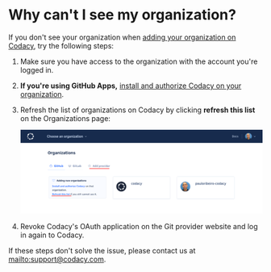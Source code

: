 # Why can't I see my organization?

If you don't see your organization when [adding your organization on Codacy](../../organizations/what-are-synced-organizations.md#adding-an-organization), try the following steps:

1.  Make sure you have access to the organization with the account you're logged in.

1.  **If you're using GitHub Apps,** [install and authorize Codacy on your organization](https://github.com/apps/codacy-production/installations/new).

1.  Refresh the list of organizations on Codacy by clicking **refresh this list** on the Organizations page:

    ![Refresh the list of organizations](images/organization-refresh-list.png)

1.  Revoke Codacy's OAuth application on the Git provider website and log in again to Codacy.

If these steps don't solve the issue, please contact us at <mailto:support@codacy.com>.

